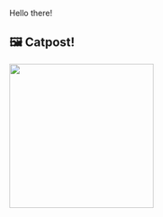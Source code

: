 Hello there!



## 🖼️ Catpost!

<sub>
    <img src="https://cdn2.thecatapi.com/images/aib.jpg" height="256">
</sub>

